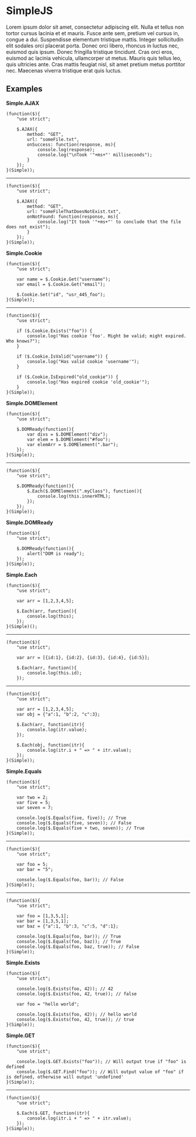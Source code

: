 SimpleJS
==========

Lorem ipsum dolor sit amet, consectetur adipiscing elit. Nulla et tellus non tortor cursus lacinia et et mauris. Fusce ante sem, pretium vel cursus in, congue a dui. Suspendisse elementum tristique mattis. Integer sollicitudin elit sodales orci placerat porta. Donec orci libero, rhoncus in luctus nec, euismod quis ipsum. Donec fringilla tristique tincidunt. Cras orci eros, euismod ac lacinia vehicula, ullamcorper ut metus. Mauris quis tellus leo, quis ultricies ante. Cras mattis feugiat nisl, sit amet pretium metus porttitor nec. Maecenas viverra tristique erat quis luctus. 

Examples
----------

__Simple.AJAX__

	(function($){
		"use strict";
		
		$.AJAX({
			method: "GET",
			url: "someFile.txt",
			onSuccess: function(response, ms){
				console.log(response);
				console.log("\nTook '"+ms+"' milliseconds");
			}
		});
	}(Simple));
____
	(function($){
		"use strict";
		
		$.AJAX({
			method: "GET",
			url: "someFileThatDoesNotExist.txt",
			onNotFound: function(response, ms){
				console.log("It took '"+ms+"' to conclude that the file does not exist");
			}
		});
	}(Simple));

__Simple.Cookie__

	(function($){
		"use strict";
		
		var name = $.Cookie.Get("username");
		var email = $.Cookie.Get("email");
		
		$.Cookie.Set("id", "usr_445_foo");
	}(Simple));
____
	(function($){
		"use strict";
		
		if ($.Cookie.Exists("foo")) {
			console.log("Has cookie 'foo'. Might be valid; might expired. Who knows?");
		}
		
		if ($.Cookie.IsValid("username")) {
			console.log("Has valid cookie 'username'");
		}
		
		if ($.Cookie.IsExpired("old_cookie")) {
			console.log("Has expired cookie 'old_cookie'");
		}
	}(Simple));

__Simple.DOMElement__

	(function($){
		"use strict";
		
		$.DOMReady(function(){
			var divs = $.DOMElement("div");
			var elem = $.DOMElement("#foo");
			var elemArr = $.DOMElement(".bar");
		});
	}(Simple));
____
	(function($){
		"use strict";
		
		$.DOMReady(function(){
			$.Each($.DOMElement(".myClass"), function(){
				console.log(this.innerHTML);
			});
		});
	}(Simple));

__Simple.DOMReady__

	(function($){
		"use strict";
		
		$.DOMReady(function(){
			alert("DOM is ready");
		});
	}(Simple));

__Simple.Each__

	(function($){
		"use strict";
		
		var arr = [1,2,3,4,5];
		
		$.Each(arr, function(){
			console.log(this);
		});
	}(Simple)();
____
	(function($){
		"use strict";
		
		var arr = [{id:1}, {id:2}, {id:3}, {id:4}, {id:5}];
		
		$.Each(arr, function(){
			console.log(this.id);
		});
____
	(function($){
		"use strict";
		
		var arr = [1,2,3,4,5];
		var obj = {"a":1, "b":2, "c":3};
		
		$.Each(arr, function(itr){
			console.log(itr.value);
		});

		$.Each(obj, function(itr){
			console.log(itr.i + " => " + itr.value);
		});
	}(Simple));

__Simple.Equals__

	(function($){
		"use strict";
		
		var two = 2;
		var five = 5;
		var seven = 7;
		
		console.log($.Equals(five, five)); // True
		console.log($.Equals(five, seven)); // False
		console.log($.Equals(five + two, seven)); // True
	}(Simple));
____
	(function($){
		"use strict";
		
		var foo = 5;
		var bar = "5";
		
		console.log($.Equals(foo, bar)); // False
	}(Simple));
____
	(function($){
		"use strict";
		
		var foo = [1,3,5,1];
		var bar = [1,3,5,1];
		var baz = {"a":1, "b":3, "c":5, "d":1};
		
		console.log($.Equals(foo, bar)); // True
		console.log($.Equals(foo, baz)); // True
		console.log($.Equals(foo, baz, true)); // False
	}(Simple));

__Simple.Exists__

	(function($){
		"use strict";
		
		console.log($.Exists(foo, 42)); // 42
		console.log($.Exists(foo, 42, true)); // false
		
		var foo = "hello world";
		
		console.log($.Exists(foo, 42)); // hello world
		console.log($.Exists(foo, 42, true)); // true
	}(Simple));

__Simple.GET__

	(function($){
		"use strict";
		
		console.log($.GET.Exists("foo")); // Will output true if "foo" is defined
		console.log($.GET.Find("foo")); // Will output value of "foo" if is defined, otherwise will output 'undefined'
	}(Simple));
____
	(function($){
		"use strict";
		
		$.Each($.GET, function(itr){
			console.log(itr.i + " => " + itr.value);
		});
	}(Simple));